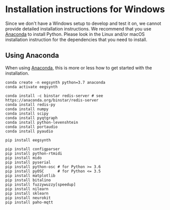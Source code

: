 # Installation instructions for Windows

Since we don't have a Windows setup to develop and test it on, we cannot provide detailed installation instructions. We recommend that you use [Anaconda](https://www.anaconda.com) to install Python. Please look in the Linux and/or macOS installation instruction for the dependencies that you need to install.

## Using Anaconda

When using [Anaconda](https://www.anaconda.com), this is more or less how to get started with the installation.

```
conda create -n eegsynth python=3.7 anaconda
conda activate eegsynth

conda install -c binstar redis-server # see https://anaconda.org/binstar/redis-server
conda install redis-py
conda install numpy
conda install scipy
conda install pyqtgraph
conda install python-levenshtein
conda install portaudio
conda install pyaudio

pip install eegsynth

pip install configparser
pip install python-rtmidi
pip install mido
pip install pyserial
pip install python-osc # for Python >= 3.6
pip install pyOSC      # for Python <= 3.5
pip install matplotlib
pip install bitalino
pip install fuzzywuzzy[speedup]
pip install nilearn
pip install sklearn
pip install neurokit
pip install paho-mqtt
```
